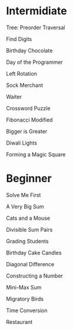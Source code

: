 # Intermidiate
  
Tree: Preorder Traversal  

Find Digits  

Birthday Chocolate  

Day of the Programmer  

Left Rotation  

Sock Merchant  

Waiter  

Crossword Puzzle  

Fibonacci Modified  

Bigger is Greater

Diwali Lights  

Forming a Magic Square  



# Beginner

Solve Me First 

A Very Big Sum 

Cats and a Mouse 

Divisible Sum Pairs 

Grading Students 

Birthday Cake Candles 

Diagonal Difference 

Constructing a Number 

Mini-Max Sum 

Migratory Birds

Time Conversion 

Restaurant
